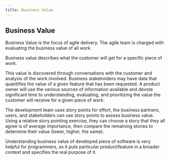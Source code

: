```yaml
---
title: Business Value
---
```

## Business Value

Business Value is the focus of agile delivery. The agile team is charged with evaluating the business value of all work.

Business value describes what the customer will get for a specific piece of work.

This value is discovered through conversations with the customer and analysis of the work involved. Business stakeholders may have data that quantifies the value of a given feature that has been requested. A product owner will use the various sources of information available and devote significant time to understanding, evaluating, and prioritizing the value the customer will receive for a given piece of work. 

The development team uses story points for effort, the business partners, users, and stakeholders can use story points to assess business value. Using a relative story pointing exercise, they can choose a story that they all agree is of average importance, then compare the remaining stories to determine their value (lower, higher, the same). 

Understanding business value of developed piece of software is very helpful for programmers, as it puts particular product/feature in a broader context and specifies the real purpose of it.

